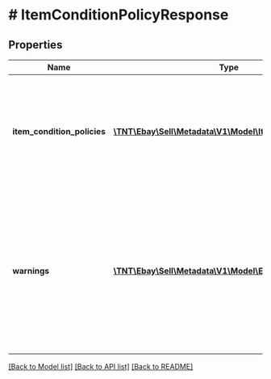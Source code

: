 # # ItemConditionPolicyResponse

## Properties

Name | Type | Description | Notes
------------ | ------------- | ------------- | -------------
**item_condition_policies** | [**\TNT\Ebay\Sell\Metadata\V1\Model\ItemConditionPolicy[]**](ItemConditionPolicy.md) | A list of category IDs and the policies for how to indicate an item&#39;s condition in each of the listed categories. | [optional]
**warnings** | [**\TNT\Ebay\Sell\Metadata\V1\Model\Error[]**](Error.md) | A list of the warnings that were generated as a result of the request. This field is not returned if no warnings were generated by the request. | [optional]

[[Back to Model list]](../../README.md#models) [[Back to API list]](../../README.md#endpoints) [[Back to README]](../../README.md)
